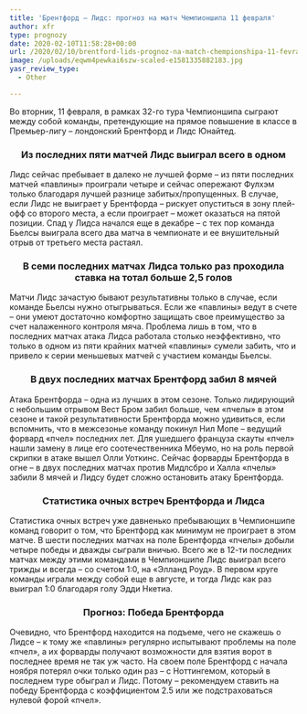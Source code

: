```yaml
---
title: 'Брентфорд – Лидс: прогноз на матч Чемпионшипа 11 февраля'
author: xfr
type: prognozy
date: 2020-02-10T11:58:28+00:00
url: /2020/02/10/brentford-lids-prognoz-na-match-chempionshipa-11-fevralya/
image: /uploads/eqwm4pewkai6szw-scaled-e1581335882183.jpg
yasr_review_type:
  - Other

---
```

Во вторник, 11 февраля, в рамках 32-го тура Чемпионшипа сыграют между собой команды, претендующие на прямое повышение в классе в Премьер-лигу – лондонский Брентфорд и Лидс Юнайтед.

<h3 style="text-align: center;">
  <strong>Из последних пяти матчей Лидс выиграл всего в одном</strong>
</h3>

Лидс сейчас пребывает в далеко не лучшей форме – из пяти последних матчей &#171;павлины&#187; проиграли четыре и сейчас опережают Фулхэм только благодаря лучшей разнице забитых/пропущенных. В случае, если Лидс не выиграет у Брентфорда – рискует опуститься в зону плей-офф со второго места, а если проиграет – может оказаться на пятой позиции. Спад у Лидса начался еще в декабре – с тех пор команда Бьелсы выиграла всего два матча в чемпионате и ее внушительный отрыв от третьего места растаял.

<h3 style="text-align: center;">
  <strong>В семи последних матчах Лидса только раз проходила ставка на тотал больше 2,5 голов</strong>
</h3>

Матчи Лидс зачастую бывают результативны только в случае, если команде Бьелсы нужно отыгрываться. Если же &#171;павлины&#187; ведут в счете – они умеют достаточно комфортно защищать свое преимущество за счет налаженного контроля мяча. Проблема лишь в том, что в последних матчах атака Лидса работала столько неэффективно, что только в одном из пяти крайних матчей &#171;павлины&#187; сумели забить, что и привело к серии меньшевых матчей с участием команды Бьелсы.

<h3 style="text-align: center;">
  <strong>В двух последних матчах Брентфорд забил 8 мячей</strong>
</h3>

Атака Брентфорда – одна из лучших в этом сезоне. Только лидирующий с небольшим отрывом Вест Бром забил больше, чем &#171;пчелы&#187; в этом сезоне и такой результативности Брентфорда можно удивиться, если вспомнить, что в межсезонье команду покинул Нил Мопе – ведущий форвард &#171;пчел&#187; последних лет. Для ушедшего француза скауты &#171;пчел&#187; нашли замену в лице его соотечественника Мбеумо, но на роль первой скрипки в атаке вышел Олли Уоткинс. Сейчас форварды Брентфорда в огне – в двух последних матчах против Мидлсбро и Халла &#171;пчелы&#187; забили 8 мячей и Лидсу будет сложно остановить атаку Брентфорда.

<h3 style="text-align: center;">
  <strong>Статистика очных встреч Брентфорда и Лидса</strong>
</h3>

Статистика очных встреч уже давненько пребывающих в Чемпионшипе команд говорит о том, что Брентфорд как минимум не проиграет в этом матче. В шести последних матчах на поле Брентфорда &#171;пчелы&#187; добыли четыре победы и дважды сыграли вничью. Всего же в 12-ти последних матчах между этими командами в Чемпионшипе Лидс выиграл всего трижды и всегда – со счетом 1:0, на &#171;Элланд Роуд&#187;. В первом круге команды играли между собой еще в августе, и тогда Лидс как раз выиграл 1:0 благодаря голу Эдди Нкетиа.

<h3 style="text-align: center;">
  <strong>Прогноз: Победа Брентфорда</strong>
</h3>

Очевидно, что Брентфорд находится на подъеме, чего не скажешь о Лидсе – к тому же &#171;павлины&#187; регулярно испытывают проблемы на поле &#171;пчел&#187;, а их форварды получают возможности для взятия ворот в последнее время не так уж часто. На своем поле Брентфорд с начала ноября потерял очки только один раз – с Ноттингемом, который в последнем туре обыграл и Лидс. Потому – рекомендуем ставить на победу Брентфорда с коэффициентом 2.5 или же подстраховаться нулевой форой &#171;пчел&#187;.